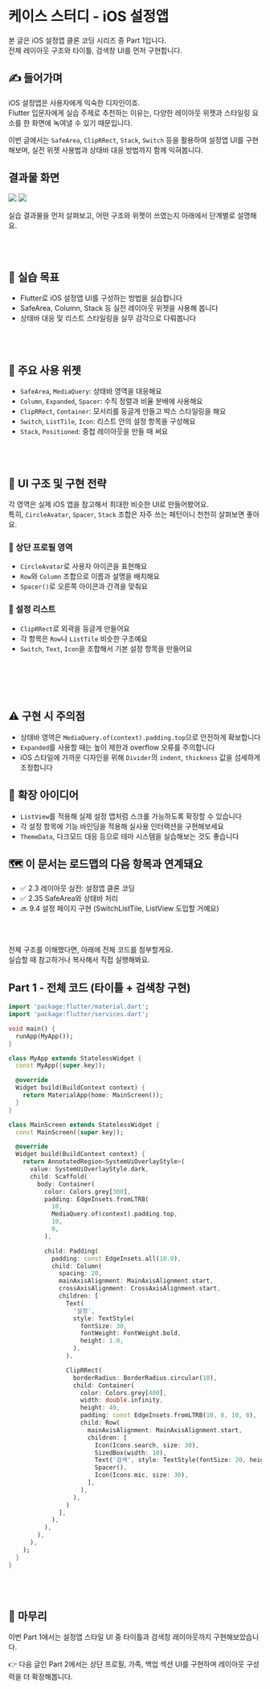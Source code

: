# 케이스 스터디 - iOS 설정앱



본 글은 iOS 설정앱 클론 코딩 시리즈 중 Part 1입니다.  
전체 레이아웃 구조와 타이틀, 검색창 UI를 먼저 구현합니다.

## ✍️ 들어가며

iOS 설정앱은 사용자에게 익숙한 디자인이죠.  
Flutter 입문자에게 실습 주제로 추천하는 이유는, 다양한 레이아웃 위젯과 스타일링 요소를 한 화면에 녹여낼 수 있기 때문입니다.   

이번 글에서는 `SafeArea`, `ClipRRect`, `Stack`, `Switch` 등을 활용하여 설정앱 UI를 구현해보며, 실전 위젯 사용법과 상태바 대응 방법까지 함께 익혀봅니다.

  
## 결과물 화면

![](https://i.imgur.com/YGedQEF.png)  ![](https://i.imgur.com/FK5gZGc.png)

실습 결과물을 먼저 살펴보고, 어떤 구조와 위젯이 쓰였는지 아래에서 단계별로 설명해요.


<br><br>

## 🧪 실습 목표
- Flutter로 iOS 설정앱 UI를 구성하는 방법을 실습합니다
- SafeArea, Column, Stack 등 실전 레이아웃 위젯을 사용해 봅니다
- 상태바 대응 및 리스트 스타일링을 실무 감각으로 다뤄봅니다


<br><br>

## 🔧 주요 사용 위젯
- `SafeArea`, `MediaQuery`: 상태바 영역을 대응해요
- `Column`, `Expanded`, `Spacer`: 수직 정렬과 비율 분배에 사용해요
- `ClipRRect`, `Container`: 모서리를 둥글게 만들고 박스 스타일링을 해요
- `Switch`, `ListTile`, `Icon`: 리스트 안의 설정 항목을 구성해요
- `Stack`, `Positioned`: 중첩 레이아웃을 만들 때 써요


<br><br>

## 🧱 UI 구조 및 구현 전략

각 영역은 실제 iOS 앱을 참고해서 최대한 비슷한 UI로 만들어봤어요.  
특히, `CircleAvatar`, `Spacer`, `Stack` 조합은 자주 쓰는 패턴이니 천천히 살펴보면 좋아요.

### 🔹 상단 프로필 영역
- `CircleAvatar`로 사용자 아이콘을 표현해요
- `Row`와 `Column` 조합으로 이름과 설명을 배치해요
- `Spacer()`로 오른쪽 아이콘과 간격을 맞춰요

### 🔹 설정 리스트
- `ClipRRect`로 외곽을 둥글게 만들어요
- 각 항목은 `Row`나 `ListTile` 비슷한 구조예요
- `Switch`, `Text`, `Icon`을 조합해서 기본 설정 항목을 만들어요

<br><br>
---

## ⚠️ 구현 시 주의점
- 상태바 영역은 `MediaQuery.of(context).padding.top`으로 안전하게 확보합니다
- `Expanded`를 사용할 때는 높이 제한과 overflow 오류를 주의합니다
- iOS 스타일에 가까운 디자인을 위해 `Divider`의 `indent`, `thickness` 값을 섬세하게 조정합니다

## 🚀 확장 아이디어
- `ListView`를 적용해 실제 설정 앱처럼 스크롤 가능하도록 확장할 수 있습니다
- 각 설정 항목에 기능 바인딩을 적용해 실사용 인터랙션을 구현해보세요
- `ThemeData`, 다크모드 대응 등으로 테마 시스템을 실습해보는 것도 좋습니다


## 🗺️ 이 문서는 로드맵의 다음 항목과 연계돼요
- ✅ 2.3 레이아웃 실전: 설정앱 클론 코딩
- ✅ 2.35 SafeArea와 상태바 처리
- 🔜 9.4 설정 페이지 구현 (SwitchListTile, ListView 도입할 거예요)

<br><br>

전체 구조를 이해했다면, 아래에 전체 코드를 첨부할게요.  
실습할 때 참고하거나 복사해서 직접 실행해봐요.

## Part 1 - 전체 코드 (타이틀 + 검색창 구현)

```dart
import 'package:flutter/material.dart';
import 'package:flutter/services.dart';

void main() {
  runApp(MyApp());
}

class MyApp extends StatelessWidget {
  const MyApp({super.key});

  @override
  Widget build(BuildContext context) {
    return MaterialApp(home: MainScreen());
  }
}

class MainScreen extends StatelessWidget {
  const MainScreen({super.key});

  @override
  Widget build(BuildContext context) {
    return AnnotatedRegion<SystemUiOverlayStyle>(
      value: SystemUiOverlayStyle.dark,
      child: Scaffold(
        body: Container(
          color: Colors.grey[300],
          padding: EdgeInsets.fromLTRB(
            10,
            MediaQuery.of(context).padding.top,
            10,
            0,
          ),

          child: Padding(
            padding: const EdgeInsets.all(10.0),
            child: Column(
              spacing: 20,
              mainAxisAlignment: MainAxisAlignment.start,
              crossAxisAlignment: CrossAxisAlignment.start,
              children: [
                Text(
                  '설정',
                  style: TextStyle(
                    fontSize: 30,
                    fontWeight: FontWeight.bold,
                    height: 1.0,
                  ),
                ),

                ClipRRect(
                  borderRadius: BorderRadius.circular(10),
                  child: Container(
                    color: Colors.grey[400],
                    width: double.infinity,
                    height: 40,
                    padding: const EdgeInsets.fromLTRB(10, 0, 10, 0),
                    child: Row(
                      mainAxisAlignment: MainAxisAlignment.start,
                      children: [
                        Icon(Icons.search, size: 30),
                        SizedBox(width: 10),
                        Text('검색', style: TextStyle(fontSize: 20, height: 1.0)),
                        Spacer(),
                        Icon(Icons.mic, size: 30),
                      ],
                    ),
                  ),
                )
              ],
            ),
          ),
        ),
      ),
    );
  }
}
```

<br><br>

## 🧩 마무리

이번 Part 1에서는 설정앱 스타일 UI 중 타이틀과 검색창 레이아웃까지 구현해보았습니다.

👉 다음 글인 Part 2에서는 상단 프로필, 가족, 백업 섹션 UI를 구현하며 레이아웃 구성력을 더 확장해봅니다.
